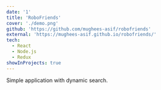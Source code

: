 ```yaml
---
date: '1'
title: 'RoboFriends'
cover: './demo.png'
github: 'https://github.com/mughees-asif/robofriends'
external: 'https://mughees-asif.github.io/robofriends/'
tech:
  - React
  - Node.js
  - Redux
showInProjects: true
---
```


Simple application with dynamic search.
